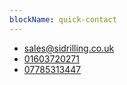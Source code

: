 ```yaml
---
blockName: quick-contact
---
```

- [sales@sidrilling.co.uk](mailto://sales@sidrilling.co.uk)
- [01603720271](tel://01603720271)
- [07785313447](tel://07785313447)